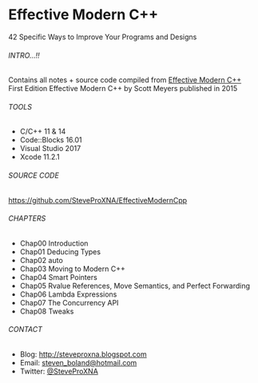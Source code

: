 # Effective Modern C++
42 Specific Ways to Improve Your Programs and Designs 

###### INTRO...!!
Contains all notes + source code compiled from [Effective Modern C++](https://moodle.ufsc.br/pluginfile.php/2377667/mod_resource/content/0/Effective_Modern_C__.pdf)
<br />
First Edition Effective Modern C++ by Scott Meyers published in 2015

###### TOOLS
- C/C++ 11 & 14
- Code::Blocks 16.01
- Visual Studio 2017
- Xcode 11.2.1

###### SOURCE CODE
https://github.com/SteveProXNA/EffectiveModernCpp

###### CHAPTERS
- Chap00 Introduction 
- Chap01 Deducing Types
- Chap02 auto
- Chap03 Moving to Modern C++
- Chap04 Smart Pointers
- Chap05 Rvalue References, Move Semantics, and Perfect Forwarding
- Chap06 Lambda Expressions
- Chap07 The Concurrency API
- Chap08 Tweaks

###### CONTACT
- Blog:		http://steveproxna.blogspot.com
- Email:	steven_boland@hotmail.com
- Twitter:	[@SteveProXNA](http://twitter.com/SteveProXNA)
